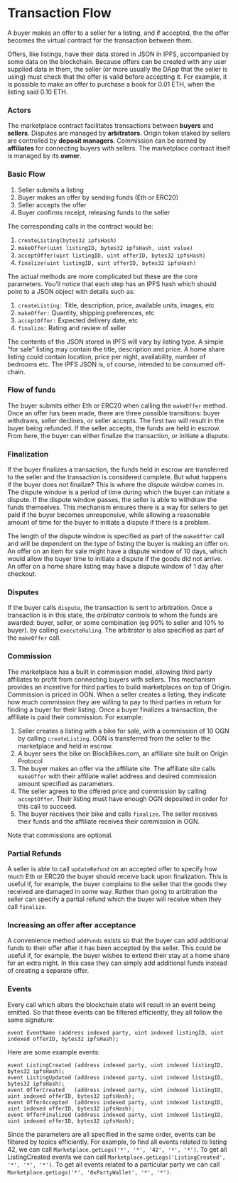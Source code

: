 # Transaction Flow

A buyer makes an offer to a seller for a listing, and if accepted, the the offer
becomes the virtual contract for the transaction between them.

Offers, like listings, have their data stored in JSON in IPFS, accompanied by
some data on the blockchain. Because offers can be created with any user
supplied data in them, the seller \(or more usually the DApp that the seller is
using\) must check that the offer is valid before accepting it. For example, it
is possible to make an offer to purchase a book for 0.01 ETH, when the listing
said 0.10 ETH.

### Actors <a id="actors"></a>

The marketplace contract facilitates transactions between **buyers** and
**sellers**. Disputes are managed by **arbitrators**. Origin token staked by
sellers are controlled by **deposit managers**. Commission can be earned by
**affiliates** for connecting buyers with sellers. The marketplace contract
itself is managed by its **owner**.

### Basic Flow <a id="basic-flow"></a>

1. Seller submits a listing
2. Buyer makes an offer by sending funds \(Eth or ERC20\)
3. Seller accepts the offer
4. Buyer confirms receipt, releasing funds to the seller

The corresponding calls in the contract would be:

1. `createListing(bytes32 ipfsHash)`
2. `makeOffer(uint listingID, bytes32 ipfsHash, uint value)`
3. `acceptOffer(uint listingID, uint offerID, bytes32 ipfsHash)`
4. `finalize(uint listingID, uint offerID, bytes32 ipfsHash)`

The actual methods are more complicated but these are the core parameters.
You’ll notice that each step has an IPFS hash which should point to a JSON
object with details such as:

1. `createListing:` Title, description, price, available units, images, etc
2. `makeOffer:` Quantity, shipping preferences, etc
3. `acceptOffer:` Expected delivery date, etc
4. `finalize:` Rating and review of seller

The contents of the JSON stored in IPFS will vary by listing type. A simple “for
sale” listing may contain the title, description and price. A home share listing
could contain location, price per night, availability, number of bedrooms etc.
The IPFS JSON is, of course, intended to be consumed off-chain.

### Flow of funds <a id="flow-of-funds"></a>

The buyer submits either Eth or ERC20 when calling the `makeOffer` method. Once
an offer has been made, there are three possible transitions: buyer withdraws,
seller declines, or seller accepts. The first two will result in the buyer being
refunded. If the seller accepts, the funds are held in escrow. From here, the
buyer can either finalize the transaction, or initiate a dispute.

### Finalization <a id="finalization"></a>

If the buyer finalizes a transaction, the funds held in escrow are transferred
to the seller and the transaction is considered complete. But what happens if
the buyer does not finalize? This is where the _dispute window_ comes in. The
dispute window is a period of time during which the buyer can initiate a
dispute. If the dispute window passes, the seller is able to withdraw the funds
themselves. This mechanism ensures there is a way for sellers to get paid if the
buyer becomes unresponsive, while allowing a reasonable amount of time for the
buyer to initiate a dispute if there is a problem.

The length of the dispute window is specified as part of the `makeOffer` call
and will be dependent on the type of listing the buyer is making an offer on. An
offer on an item for sale might have a dispute window of 10 days, which would
allow the buyer time to initiate a dispute if the goods did not arrive. An offer
on a home share listing may have a dispute window of 1 day after checkout.

### Disputes <a id="disputes"></a>

If the buyer calls `dispute`, the transaction is sent to arbitration. Once a
transaction is in this state, the _arbitrator_ controls to whom the funds are
awarded: buyer, seller, or some combination \(eg 90% to seller and 10% to
buyer\). by calling `executeRuling`. The arbitrator is also specified as part of
the `makeOffer` call.

### Commission <a id="commission"></a>

The marketplace has a built in commission model, allowing third party affiliates
to profit from connecting buyers with sellers. This mechanism provides an
incentive for third parties to build marketplaces on top of Origin. Commission
is priced in OGN. When a seller creates a listing, they indicate how much
commission they are willing to pay to third parties in return for finding a
buyer for their listing. Once a buyer finalizes a transaction, the affiliate is
paid their commission. For example:

1. Seller creates a listing with a bike for sale, with a commission of 10 OGN by
   calling `createListing`. OGN is transferred from the seller to the
   marketplace and held in escrow.
2. A buyer sees the bike on BlockBikes.com, an affiliate site built on Origin
   Protocol
3. The buyer makes an offer via the affiliate site. The affiliate site calls
   `makeOffer` with their affiliate wallet address and desired commission amount
   specified as parameters.
4. The seller agrees to the offered price and commission by calling
   `acceptOffer`. Their listing must have enough OGN deposited in order for this
   call to succeed.
5. The buyer receives their bike and calls `finalize`. The seller receives their
   funds and the affiliate receives their commission in OGN.

Note that commissions are optional.

### Partial Refunds <a id="partial-refunds"></a>

A seller is able to call `updateRefund` on an accepted offer to specify how much
Eth or ERC20 the buyer should receive back upon finalization. This is useful if,
for example, the buyer complains to the seller that the goods they received are
damaged in some way. Rather than going to arbitration the seller can specify a
partial refund which the buyer will receive when they call `finalize`.

### Increasing an offer after acceptance <a id="increasing-an-offer-after-acceptance"></a>

A convenience method `addFunds` exists so that the buyer can add additional
funds to their offer after it has been accepted by the seller. This could be
useful if, for example, the buyer wishes to extend their stay at a home share
for an extra night. In this case they can simply add additional funds instead of
creating a separate offer.

### Events <a id="events"></a>

Every call which alters the blockchain state will result in an event being
emitted. So that these events can be filtered efficiently, they all follow the
same signature:

`event EventName (address indexed party, uint indexed listingID, uint indexed offerID, bytes32 ipfsHash);`

Here are some example events:

```text
event ListingCreated (address indexed party, uint indexed listingID, bytes32 ipfsHash);
event ListingUpdated (address indexed party, uint indexed listingID, bytes32 ipfsHash);
event OfferCreated   (address indexed party, uint indexed listingID, uint indexed offerID, bytes32 ipfsHash);
event OfferAccepted  (address indexed party, uint indexed listingID, uint indexed offerID, bytes32 ipfsHash);
event OfferFinalized (address indexed party, uint indexed listingID, uint indexed offerID, bytes32 ipfsHash);
```

Since the parameters are all specified in the same order, events can be filtered
by topics efficiently. For example, to find all events related to listing 42, we
can call `Marketplace.getLogs('*', '*', '42', '*', '*')`. To get all
ListingCreated events we can call
`Marketplace.getLogs('ListingCreated', '*', '*', '*')`. To get all events
related to a particular party we can call
`Marketplace.getLogs('*', '0xPartyWallet', '*', '*')`.
